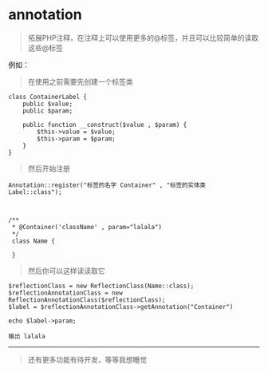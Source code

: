 # annotation

> 拓展PHP注释，在注释上可以使用更多的@标签，并且可以比较简单的读取这些@标签

例如：

>在使用之前需要先创建一个标签类

    class ContainerLabel {
        public $value;
        public $param;
    
        public function __construct($value , $param) {
            $this->value = $value;
            $this->param = $param;
        }
    }

>然后开始注册

    Annotation::register("标签的名字 Container" , "标签的实体类 Label::class");
    


    /**
     * @Container('className' , param="lalala")
     */
     class Name {
        
     }

>然后你可以这样读读取它

    $reflectionClass = new ReflectionClass(Name::class);
    $reflectionAnnotationClass = new ReflectionAnnotationClass($reflectionClass);
    $label = $reflectionAnnotationClass->getAnnotation("Container")
    
    echo $label->param;
    
    输出 lalala
-------

>还有更多功能有待开发，等等我想睡觉